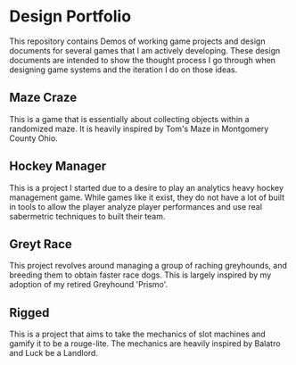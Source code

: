 # Design Portfolio
This repository contains Demos of working game projects and design documents for several games that I am actively developing.  These design documents are intended to show the thought
process I go through when designing game systems and the iteration I do on those ideas.

## Maze Craze
This is a game that is essentially about collecting objects within a randomized maze.  It is heavily inspired by Tom's Maze in Montgomery County Ohio.

## Hockey Manager
This is a project I started due to a desire to play an analytics heavy hockey management game.  While games like it exist, they do not have a lot of built in tools
to allow the player analyze player performances and use real sabermetric techniques to built their team.

## Greyt Race
This project revolves around managing a group of raching greyhounds, and breeding them to obtain faster race dogs.  This is largely inspired by my adoption of my retired Greyhound 'Prismo'.

## Rigged
This is a project that aims to take the mechanics of slot machines and gamify it to be a rouge-lite.  The mechanics are heavily inspired by Balatro and Luck be a Landlord.
